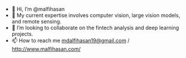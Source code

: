 - 👋 Hi, I’m @malfihasan
- 🤖 My current expertise involves computer vision, large vision models, and remote sensing.  
- 💞️ I’m looking to collaborate on the fintech analysis and deep learning projects.
- 📫 How to reach me mdalfihasan19@gmail.com / http://www.malfihasan.com/

<!---
malfihasan/malfihasan is a ✨ special ✨ repository because its `README.md` (this file) appears on your GitHub profile.
You can click the Preview link to take a look at your changes.
--->
